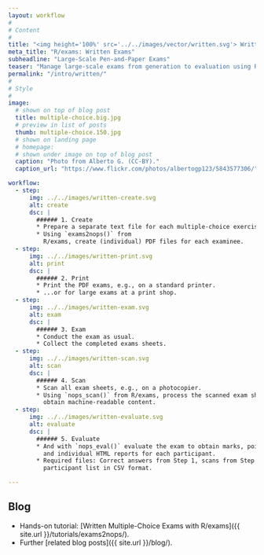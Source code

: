 ```yaml
---
layout: workflow
#
# Content
#
title: "<img height='100%' src='../../images/vector/written.svg'> Written Exams"
meta_title: "R/exams: Written Exams"
subheadline: "Large-Scale Pen-and-Paper Exams"
teaser: "Manage large-scale exams from generation to evaluation using R/exams."
permalink: "/intro/written/"
#
# Style
#
image:
  # shown on top of blog post
  title: multiple-choice.big.jpg
  # preview in list of posts
  thumb: multiple-choice.150.jpg
  # shown on landing page
  # homepage:
  # shown under image on top of blog post
  caption: "Photo from Alberto G. (CC-BY)."
  caption_url: "https://www.flickr.com/photos/albertogp123/5843577306/"

workflow:
  - step:
      img: ../../images/written-create.svg
      alt: create
      dsc: |
        ###### 1. Create
        * Prepare a separate text file for each multiple-choice exercise.
        * Using `exams2nops()` from
          R/exams, create (individual) PDF files for each examinee.
  - step:
      img: ../../images/written-print.svg
      alt: print
      dsc: |
        ###### 2. Print
        * Print the PDF exams, e.g., on a standard printer.
        * ...or for large exams at a print shop.
  - step:
      img: ../../images/written-exam.svg
      alt: exam
      dsc: |
        ###### 3. Exam
        * Conduct the exam as usual.
        * Collect the completed exams sheets.
  - step:
      img: ../../images/written-scan.svg
      alt: scan
      dsc: |
        ###### 4. Scan
        * Scan all exam sheets, e.g., on a photocopier.
        * Using `nops_scan()` from R/exams, process the scanned exam sheets to
          obtain machine-readable content.
  - step:
      img: ../../images/written-evaluate.svg
      alt: evaluate
      dsc: |
        ###### 5. Evaluate
        * And with `nops_eval()` evaluate the exam to obtain marks, points, etc.
          and individual HTML reports for each participant.
        * Required files: Correct answers from Step 1, scans from Step 4, and a
          participant list in CSV format.

---
```


## Blog ##

* Hands-on tutorial: [Written Multiple-Choice Exams with R/exams]({{ site.url }}/tutorials/exams2nops/).
* Further [related blog posts]({{ site.url }}/blog/).


